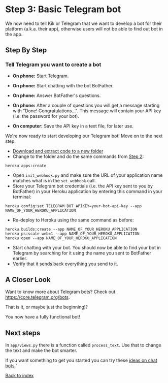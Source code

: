 # Step 3: Basic Telegram bot

We now need to tell Kik or Telegram that we want to develop a bot for their platform (a.k.a. their app), otherwise users will not be able to find out bot in the app.

## Step By Step

### Tell Telegram you want to create a bot

- **On phone:** Start Telegram.
- **On phone:** Start chatting with the bot BotFather.
- **On phone:** Answer BotFather's questions.
- **On phone:** After a couple of questions you will get a message starting with "Done! Congratulations...". This message will contain your API key (i.e. the password for your bot).

- **On computer:** Save the API key in a text file, for later use.

We're now ready to start developing our Telegram bot! Move on to the next step.


- [Download and extract code to a new folder](https://github.com/nicevo/helloworld-klarna/archive/step-telegram.zip)
- Change to the folder and do the same commands from [Step 2](./step-heroku.md):
```
heroku apps:create
```
- Open `init_webhook.py` and make sure the URL of your application name matches what is in the `set_webhook` call.
- Store your Telegram bot credentials (i.e. the API key sent to you by BotFather) in your Heroku application by entering this command in your terminal:
```
heroku config:set TELEGRAM_BOT_APIKEY=your-bot-api-key --app NAME_OF_YOUR_HEROKU_APPLICATION
```
- Re-deploy to Heroku using the same command as before:
```
heroku builds:create --app NAME_OF_YOUR_HEROKU_APPLICATION
heroku ps:scale web=1 --app NAME_OF_YOUR_HEROKU_APPLICATION
heroku open --app NAME_OF_YOUR_HEROKU_APPLICATION
```
- Start chatting with your bot. You should now be able to find your bot in Telegram by searching for it using the name you sent to BotFather earlier. 
- Verify that it sends back everything you send to it.

## A Closer Look

Want to know more about Telegram bots? Check out <https://core.telegram.org/bots>.

That is it, or maybe just the beginning!?

You now have a fully functional bot!

## Next steps

In `app/views.py` there is a function called `process_text`. Use that to change the text and make the bot smarter.

If you want something to get you started you can try these [ideas on chat bots](./bots-ideas.md).`

[Back to index](./index.md)
